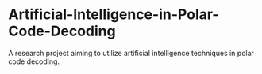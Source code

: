 # Artificial-Intelligence-in-Polar-Code-Decoding
A research project aiming to utilize artificial intelligence techniques in polar code decoding.
